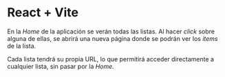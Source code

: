 # React + Vite

En la *Home* de la aplicación se verán todas las listas. Al hacer *click* sobre alguna de ellas, se abrirá una nueva página donde se podrán ver los *items* de la lista.

Cada lista tendrá su propia URL, lo que permitirá acceder directamente a cualquier lista, sin pasar por la *Home.*

